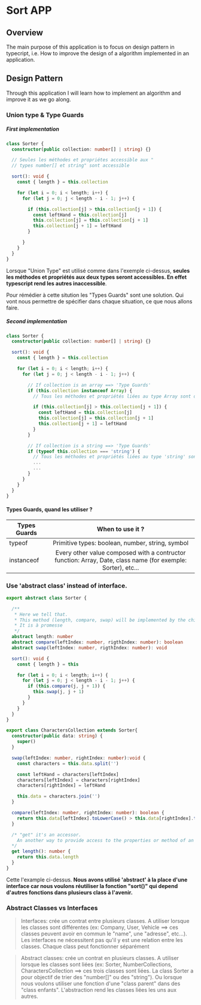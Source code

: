 # Sort APP

## Overview
The main purpose of this application is to focus on design pattern in typecript,
i.e. How to improve the design of a algorithm implemented in an application.

## Design Pattern
Through this application I will learn how to implement an algorithm and improve it as we go along.

### Union type & Type Guards

##### First implementation

```typescript
class Sorter {
  constructor(public collection: number[] | string) {}

  // Seules les méthodes et propriétes accessible aux "
  // types number[] et string" sont accessible

  sort(): void {
    const { length } = this.collection

    for (let i = 0; i < length; i++) {
      for (let j = 0; j < length - i - 1; j++) {

        if (this.collection[j] > this.collection[j + 1]) {
          const leftHand = this.collection[j]
          this.collection[j] = this.collection[j + 1]
          this.collection[j + 1] = leftHand
        }

      }
    }
  }
}
```
Lorsque "Union Type" est utilisé comme dans l'exemple ci-dessus, 
**seules les méthodes et propriétés aux deux types seront accessibles. En effet typescript rend les autres inaccessible**.

Pour rémédier à cette sitution les "Types Guards" sont une solution. Qui vont nous permettre de spécifier dans chaque situation, ce que nous allons faire. 

##### Second implementation

```typescript
class Sorter {
  constructor(public collection: number[] | string) {}

  sort(): void {
    const { length } = this.collection

    for (let i = 0; i < length; i++) {
      for (let j = 0; j < length - i - 1; j++) {

        // If collection is an array ==> 'Type Guards'
        if (this.collection instanceof Array) {
          // Tous les méthodes et propriétés liées au type Array sont de nouveau accessibles 

          if (this.collection[j] > this.collection[j + 1]) {
            const leftHand = this.collection[j]
            this.collection[j] = this.collection[j + 1]
            this.collection[j + 1] = leftHand
          }
        }

        // If collection is a string ==> 'Type Guards'
        if (typeof this.collection === 'string') {
          // Tous les méthodes et propriétés liées au type 'string' sont de nouveau accessibles 
          ...
          ...
        }
      }
    }
  }
}
```

#### Types Guards, quand les utiliser ?

| Types Guards | When to use it ? |
| -------------|:----------------:|
| typeof | Primitive types: boolean, number, string, symbol |
| instanceof      | Every other value composed with a contructor function: Array, Date, class name (for exemple: Sorter), etc...     |


### Use 'abstract class' instead of interface.

```typescript
export abstract class Sorter {

  /**
   * Here we tell that.
   * This method (length, compare, swap) will be implemented by the child class in the futur
   * It is à promesse
   */
  abstract length: number
  abstract compare(leftIndex: number, rigthIndex: number): boolean
  abstract swap(leftIndex: number, rigthIndex: number): void

  sort(): void {
    const { length } = this

    for (let i = 0; i < length; i++) {
      for (let j = 0; j < length - i - 1; j++) {
        if (this.compare(j, j + 1)) {
          this.swap(j, j + 1)
        }
      }
    }
  }
}

export class CharactersCollection extends Sorter{
  constructor(public data: string) {
    super()
  }

  swap(leftIndex: number, rightIndex: number):void {
    const characters = this.data.split('')

    const leftHand = characters[leftIndex]
    characters[leftIndex] = characters[rightIndex]
    characters[rightIndex] = leftHand

    this.data = characters.join('')
  }

  compare(leftIndex: number, rightIndex: number): boolean {
    return this.data[leftIndex].toLowerCase() > this.data[rightIndex].toLowerCase()
  }

  /* "get" it's an accessor. 
    An another way to provide access to the properties or method of an object
  */
  get length(): number {
    return this.data.length
  }
}
```

Cette l'example ci-dessus. **Nous avons utilisé 'abstract' à la place d'une interface car nous voulons réutiliser la fonction "sort()" qui depend d'autres fonctions dans plusieurs class à l'avenir.**

### Abstract Classes vs Interfaces

> Interfaces: crée un contrat entre plusieurs classes. A utiliser lorsque les classes sont différentes (ex: Company, User, Vehicle ==> ces classes peuvent avoir en commun le "name", une "adresse", etc...). Les interfaces ne nécessitent pas qu'il y est une relation entre les classes. Chaque class peut fonctionner séparément

> Abstract classes: crée un contrat en plusieurs classes. A utiliser lorsque les classes sont liées (ex: Sorter, NumberCollections, CharactersCollection ==> ces trois classes sont liées. La class Sorter a pour objectif de trier des "number[]" ou des "string"). Ou lorsque nous voulons utiliser une fonction d'une "class parent" dans des "class enfants". L'abstraction rend les classes liées les uns aux autres.

